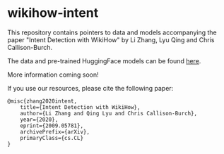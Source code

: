 # wikihow-intent
This repository contains pointers to data and models accompanying the paper "Intent Detection with WikiHow" by Li Zhang, Lyu Qing and Chris Callison-Burch.

The data and pre-trained HuggingFace models can be found [here](https://drive.google.com/drive/folders/1QbzEf-1yOz91lEonahVLf082zwuOJ4rj?usp=sharing).

More information coming soon!

If you use our resources, please cite the following paper:
```
@misc{zhang2020intent,
    title={Intent Detection with WikiHow},
    author={Li Zhang and Qing Lyu and Chris Callison-Burch},
    year={2020},
    eprint={2009.05781},
    archivePrefix={arXiv},
    primaryClass={cs.CL}
}
```
